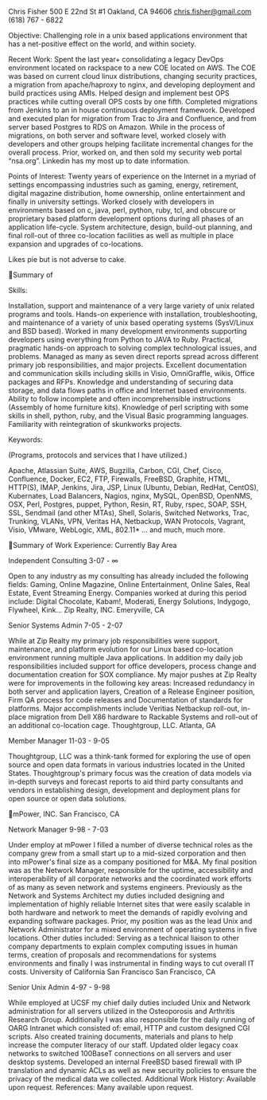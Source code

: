 Chris Fisher
500 E 22nd St #1
Oakland, CA 94606
chris.fisher@gmail.com
(618) 767 - 6822

Objective:
Challenging role in a unix based applications environment that has a
net-positive effect on the world, and within society.

Recent Work:
Spent the last year+ consolidating a legacy DevOps environment
located on rackspace to a new COE located on AWS. The COE was
based on current cloud linux distributions, changing security practices,
a migration from apache/haproxy to nginx, and developing deployment
and build practices using AMIs. Helped design and implement best
OPS practices while cutting overall OPS costs by one fifth.
Completed migrations from Jenkins to an in house continuous
deployment framework.
Developed and executed plan for migration from Trac to Jira
and Confluence, and from server based Postgres to RDS on
Amazon. While in the process of migrations, on both server and
software level, worked closely with developers and other groups
helping facilitate incremental changes for the overall process.
Prior, worked on, and then sold my security web portal “nsa.org”.
Linkedin has my most up to date information.

Points of Interest:
Twenty years of experience on the Internet in a myriad of settings
encompassing industries such as gaming, energy, retirement, digital
magazine distribution, home ownership, online entertainment and
finally in university settings.
Worked closely with developers in environments based on c, java,
perl, python, ruby, tcl, and obscure or proprietary based platform
development options during all phases of an application life-cycle.
System architecture, design, build-out planning, and final roll-out of
three co-location facilities as well as multiple in place expansion
and upgrades of co-locations.

Likes pie but is not adverse to cake.

Summary of

Skills:

Installation, support and maintenance of a very large variety of unix related
programs and tools.
Hands-on experience with installation, troubleshooting, and maintenance of
a variety of unix based operating systems (SysV/Linux and BSD based).
Worked in many development environments supporting developers using
everything from Python to JAVA to Ruby.
Practical, pragmatic hands-on approach to solving complex technological
issues, and problems.
Managed as many as seven direct reports spread across different primary
job responsibilities, and major projects.
Excellent documentation and communication skills including skills in Visio,
OmniGraffle, wikis, Office packages and RFPs.
Knowledge and understanding of securing data storage, and data flows
paths in office and Internet based environments.
Ability to follow incomplete and often incomprehensible instructions
(Assembly of home furniture kits).
Knowledge of perl scripting with some skills in shell, python, ruby, and the
Visual Basic programming languages.
Familiarity with reintegration of skunkworks projects.

Keywords:

(Programs, protocols and services that I have utilized.)

Apache, Atlassian Suite, AWS, Bugzilla, Carbon, CGI, Chef, Cisco, Confluence,
Docker, EC2, FTP, Firewalls, FreeBSD, Graphite, HTML, HTTP(S), IMAP,
Jenkins, Jira, JSP, Linux (Ubuntu, Debian, RedHat, CentOS), Kubernates,
Load Balancers, Nagios, nginx, MySQL, OpenBSD, OpenNMS, OSX, Perl,
Postgres, puppet, Python, Resin, RT, Ruby, rspec, SOAP, SSH, SSL, Sendmail
(and other MTAs), Shell, Solaris, Switched Networks, Trac, Trunking, VLANs,
VPN, Veritas HA, Netbackup, WAN Protocols, Vagrant, Visio, VMware, WebLogic,
XML, 802.11* ... and much, much more.

Summary of Work Experience:
Currently
Bay Area

Independent Consulting
3-07 - ∞

Open to any industry as my consulting has already included the
following fields: Gaming, Online Magazine, Online Entertainment,
Online Sales, Real Estate, Event Streaming Energy. Companies
worked at during this period include: Digital Chocolate, Kabam!,
Moderati, Energy Solutions, Indygogo, Flywheel, Kink…
Zip Realty, INC.
Emeryville, CA

Senior Systems Admin
7-05 - 2-07

While at Zip Realty my primary job responsibilities were support,
maintenance, and platform evolution for our Linux based co-location
environment running multiple Java applications. In addition my daily
job responsibilities included support for office developers, process
change and documentation creation for SOX compliance. My major pushes
at Zip Realty were for improvements in the following key areas:
Increased redundancy in both server and application layers, Creation
of a Release Engineer position, Firm QA process for code releases
and Documentation of standards for platforms. Major accomplishments
include Veritias Netbackup roll-out, in-place migration from Dell X86
hardware to Rackable Systems and roll-out of an additional co-location
cage.
Thoughtgroup, LLC.
Atlanta, GA

Member Manager
11-03 - 9-05

Thoughtgroup, LLC was a think-tank formed for exploring the use of open
source and open data formats in various industries located in the United
States. Thoughtgroup's primary focus was the creation of data models via
in-depth surveys and forecast reports to aid third party consultants and
vendors in establishing design, development and deployment plans for open
source or open data solutions.

mPower, INC.
San Francisco, CA

Network Manager
9-98 - 7-03

Under employ at mPower I filled a number of diverse technical roles as the
company grew from a small start up to a mid-sized corporation and then into
mPower's final size as a company positioned for M&A. My final position was
as the Network Manager, responsible for the uptime, accessibility and
interoperability of all corporate networks and the coordinated work efforts
of as many as seven network and systems engineers. Previously as the Network
and Systems Architect my duties included designing and implementation of
highly reliable Internet sites that were easily scalable in both hardware
and network to meet the demands of rapidly evolving and expanding software
packages. Prior, my position was as the lead Unix and Network Administrator
for a mixed environment of operating systems in five locations. Other duties
included: Serving as a technical liaison to other company departments to
explain complex computing issues in human terms, creation of proposals and
recommendations for systems environments and finally I was instrumental in
finding ways to cut overall IT costs.
University of California San Francisco
San Francisco, CA

Senior Unix Admin
4-97 - 9-98

While employed at UCSF my chief daily duties included Unix and Network
administration for all servers utilized in the Osteoporosis and Arthritis Research
Group. Additionally I was also responsible for the daily running of OARG
Intranet which consisted of: email, HTTP and custom designed CGI scripts.
Also created training documents, materials and plans to help increase the
computer literacy of our staff. Updated older legacy coax networks to switched
100BaseT connections on all servers and user desktop systems. Developed an
internal FreeBSD based firewall with IP translation and dynamic ACLs as
well as new security policies to ensure the privacy of the medical data we
collected.
Additional Work History: Available upon request.
References: Many available upon request.


